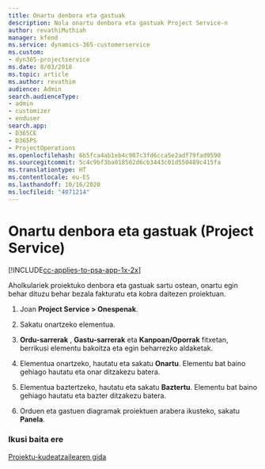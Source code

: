 ```yaml
---
title: Onartu denbora eta gastuak
description: Nola onartu denbora eta gastuak Project Service-n
author: revathiMuthiah
manager: kfend
ms.service: dynamics-365-customerservice
ms.custom:
- dyn365-projectservice
ms.date: 8/03/2018
ms.topic: article
ms.author: revathim
audience: Admin
search.audienceType:
- admin
- customizer
- enduser
search.app:
- D365CE
- D365PS
- ProjectOperations
ms.openlocfilehash: 6b5fca4ab1eb4c907c3fd6cca5e2adf79fad9590
ms.sourcegitcommit: 5c4c9bf3ba018562d6cb3443c01d550489c415fa
ms.translationtype: HT
ms.contentlocale: eu-ES
ms.lasthandoff: 10/16/2020
ms.locfileid: "4071214"
---
```

# <a name="approve-time-and-expenses-project-service"></a>Onartu denbora eta gastuak (Project Service)

[!INCLUDE[cc-applies-to-psa-app-1x-2x](../includes/cc-applies-to-psa-app-1x-2x.md)]

Aholkulariek proiektuko denbora eta gastuak sartu ostean, onartu egin behar dituzu behar bezala fakturatu eta kobra daitezen proiektuan.  
  
1.  Joan **Project Service > Onespenak**.  
  
2.  Sakatu onartzeko elementua.  
  
3.  **Ordu-sarrerak** , **Gastu-sarrerak** eta **Kanpoan/Oporrak** fitxetan, berrikusi elementu bakoitza eta egin beharrezko aldaketak.  
  
4.  Elementua onartzeko, hautatu eta sakatu **Onartu**. Elementu bat baino gehiago hautatu eta onar ditzakezu batera.  
  
5.  Elementua baztertzeko, hautatu eta sakatu **Baztertu**. Elementu bat baino gehiago hautatu eta bazter ditzakezu batera.  
  
6.  Orduen eta gastuen diagramak proiektuen arabera ikusteko, sakatu **Panela**.  
  
### <a name="see-also"></a>Ikusi baita ere  
 [Proiektu-kudeatzailearen gida](../psa/project-manager-guide.md)
